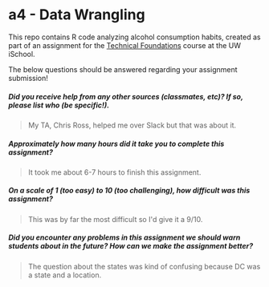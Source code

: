 # a4 - Data Wrangling

This repo contains R code analyzing alcohol consumption habits, created as part of an assignment for the [Technical Foundations](https://canvas.uw.edu/courses/1100121) course at the UW iSchool.

The below questions should be answered regarding your assignment submission!

##### Did you receive help from any other sources (classmates, etc)? If so, please list who (be specific!). #####
> My TA, Chris Ross, helped me over Slack but that was about it.


##### Approximately how many hours did it take you to complete this assignment? #####
> It took me about 6-7 hours to finish this assignment.


##### On a scale of 1 (too easy) to 10 (too challenging), how difficult was this assignment? #####
> This was by far the most difficult so I'd give it a 9/10.


##### Did you encounter any problems in this assignment we should warn students about in the future? How can we make the assignment better? #####
> The question about the states was kind of confusing because DC was a state and a location.

